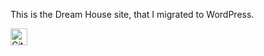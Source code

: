 This is the Dream House site, that I migrated to WordPress.

<img alt="GitHub commit activity" src="https://img.shields.io/github/commit-activity/y/tamga05/Dream_House_WordPress?style=flat-square" height="27">
